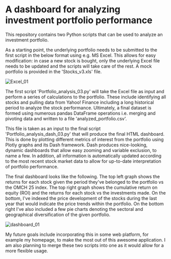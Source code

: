 # A dashboard for analyzing investment portfolio performance

This repository contains two Python scripts that can be used to analyze an investment portfolio. 

As a starting point, the underlying portfolio needs to be submitted to the first script in the below format using e.g. MS Excel. This allows for easy modification: in case a new stock is bought, only the underlying Excel file needs to be updated and the scripts will take care of the rest. A mock portfolio is provided in the 'Stocks_v3.xls' file.

![Excel_01](https://user-images.githubusercontent.com/69734538/112727092-6ff9b900-8f29-11eb-924c-7fe2c9ac1806.png)

The first script 'Portfolio_analysis_03.py' will take the Excel file as input and perform a series of calculations to the portfolio. These include identifying all stocks and pulling data from Yahoo! Finance including a long historical period to analyze the stock performance. Ultimately, a final dataset is formed using numerous pandas DataFrame operations i.e. merging and pivoting data and written to a file 'analyzed_portfolio.csv'.

This file is taken as an input to the final script 'Portfolio_analysis_dash_03.py' that will produce the final HTML dashboard. This is done by plotting different metrics of interest from the portfolio using Plotly graphs and its Dash framework. Dash produces nice-looking, dynamic dashboards that allow easy zooming and variable exclusion, to name a few. In addition, all information is automatically updated according to the most recent stock market data to allow for up-to-date interpretation of portfolio performance.

The final dashboard looks like the following. The top left graph shows the returns for each stock given the period they've belonged to the portfolio vs the OMCH 25 index. The top right graph shows the cumulative return on equity (ROI) and the returns for each stock vs the investments made. On the bottom, I've indexed the price development of the stocks during the last year that would indicate the price trends within the portfolio. On the bottom right I've also included a few pie charts denoting the sectoral and geographical diversification of the given portfolio.

![dashboard_01](https://user-images.githubusercontent.com/69734538/112726996-ea760900-8f28-11eb-9d0b-7f71d238f269.png)

My future goals include incorporating this in some web platform, for example my homepage, to make the most out of this awesome application. I am also planning to merge these two scripts into one as it would allow for a more flexible usage.
